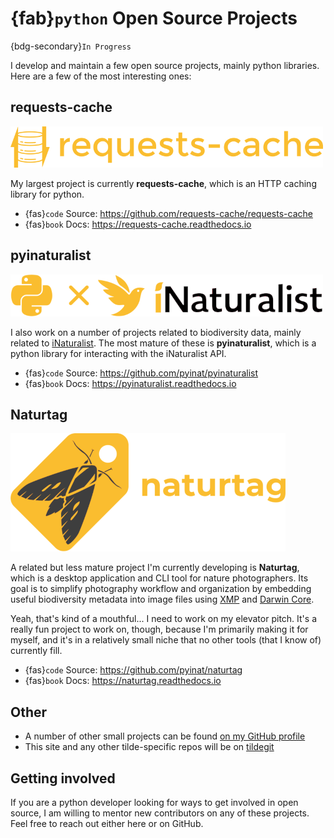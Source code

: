# {fab}`python` Open Source Projects
{bdg-secondary}`In Progress`

I develop and maintain a few open source projects, mainly python libraries. Here are a few of the
most interesting ones:

## requests-cache
![](../assets/images/logo_requests_cache.png)

My largest project is currently **requests-cache**, which is an HTTP caching library for python.

* {fas}`code` Source: https://github.com/requests-cache/requests-cache
* {fas}`book` Docs: https://requests-cache.readthedocs.io

## pyinaturalist
![](../assets/images/logo_pyinaturalist.png)

I also work on a number of projects related to biodiversity data, mainly related to [iNaturalist](https://www.inaturalist.org/). The most mature of these is **pyinaturalist**, which is a python library for interacting with the iNaturalist API.

* {fas}`code` Source: https://github.com/pyinat/pyinaturalist
* {fas}`book` Docs: https://pyinaturalist.readthedocs.io

## Naturtag
![](../assets/images/logo_naturtag.png)

A related but less mature project I'm currently developing is **Naturtag**, which is a desktop
application and CLI tool for nature photographers. Its goal is to simplify photography workflow and
organization by embedding useful biodiversity metadata into image files using
[XMP](https://exiftool.org/TagNames/XMP.html) and [Darwin Core](https://www.tdwg.org/standards/dwc).

Yeah, that's kind of a mouthful... I need to work on my elevator pitch. It's a really fun project to
work on, though, because I'm primarily making it for myself, and it's in a relatively small niche
that no other tools (that I know of) currently fill.

* {fas}`code` Source:  https://github.com/pyinat/naturtag
* {fas}`book` Docs: https://naturtag.readthedocs.io

## Other
* A number of other small projects can be found [on my GitHub profile](https://github.com/jwcook)
* This site and any other tilde-specific repos will be on [tildegit](https://tildegit.org/jwcook)

## Getting involved
If you are a python developer looking for ways to get involved in open source, I am willing to
mentor new contributors on any of these projects. Feel free to reach out either here or on GitHub.